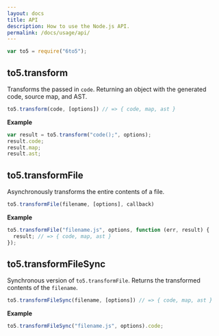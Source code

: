```yaml
---
layout: docs
title: API
description: How to use the Node.js API.
permalink: /docs/usage/api/
---
```



```javascript
var to5 = require("6to5");
```

## to5.transform

Transforms the passed in `code`. Returning an object with the generated code,
source map, and AST.

```js
to5.transform(code, [options]) // => { code, map, ast }
```

**Example**

```js
var result = to5.transform("code();", options);
result.code;
result.map;
result.ast;
```

## to5.transformFile

Asynchronously transforms the entire contents of a file.

```js
to5.transformFile(filename, [options], callback)
```

**Example**

```js
to5.transformFile("filename.js", options, function (err, result) {
  result; // => { code, map, ast }
});
```

## to5.transformFileSync

Synchronous version of `to5.transformFile`. Returns the transformed contents of
the `filename`.

```js
to5.transformFileSync(filename, [options]) // => { code, map, ast }
```

**Example**

```js
to5.transformFileSync("filename.js", options).code;
```
